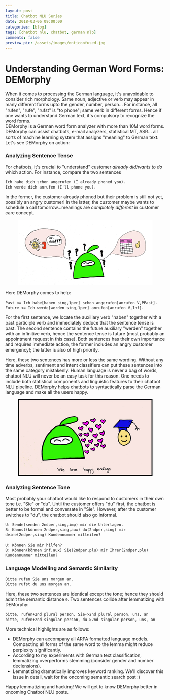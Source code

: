```yaml
---
layout: post
title: Chatbot NLU Series
date: 2018-03-06 09:00:00
categories: [blog]
tags: [chatbot nlu, chatbot, german nlp]
comments: false
preview_pic: /assets/images/onticonfused.jpg
---
```


# Understanding German Word Forms: DEMorphy

When it comes to processing the German language, it's unavoidable to consider rich morphology. Same noun, adjective or verb may appear in many different forms upto the gender, number, person... For instance, all "rufen", "rufe", "rufst" is "to phone"; same verb in different forms. Hence if one wants to understand German text, it's compulsory to recognize the word forms.  
DEMorphy is a German word form analyzer with more than 10M word forms. DEMorphy can assist chatbots, e-mail analyzers, statistical MT, ASR... all sorts of machine learning system that assigns "meaning" to German text.  
Let's see DEMorphy on action:

### Analyzing Sentence Tense
For chatbots, it's crucial to "understand" customer *already did/wants to do* which action. For instance, compare the two sentences

```
Ich habe dich schon angerufen (I already phoned you).
Ich werde dich anrufen (I'll phone you).
```

In the former, the customer already phoned but their problem is still not yet, possibly an angry customer! In the latter, the customer maybe wants to schedule a call tomorrow...meanings are *completely different* in customer care concept.


<figure>
  <img class="fullw" src="/assets/images/onticonfused.jpg" alt="onticonfused.jpg">
</figure>


Here DEMorphy comes to help:

```
Past <= Ich habe[haben sing,1per] schon angerufen[anrufen V,PPast].
Future <= Ich werde[werden sing,1per] anrufen[anrufen V,Inf].
```

For the first sentence, we locate the auxiliary verb "haben" together with  a past participle verb and immediately deduce that the sentence tense is past. The second sentence contains the future auxiliary "werden" together with an infinitive verb, hence the sentence tense is future (most probably an appointment request in this case). Both sentences has their own importance and requires immediate action, the former includes an angry customer emergency!; the latter is also of high priority.  
 
Here, these two sentences has more or less the same wording. Without any time adverbs, sentiment and intent classifiers can put these sentences into the same category mistakenly. Human language is never a bag of words, chatbot NLU will never be an easy task for this reason. One needs to include both statistical components and linguistic features to their chatbot NLU pipeline. DEMorphy helps chatbots to syntactically parse the German language and make all the users happy.

<figure>
  <img class="fullw" src="/assets/images/ontilovesdemorphy.jpg" alt="ontilovesdmeorphy.jpg">
</figure>

### Analyzing Sentence Tone

Most probably your chatbot would like to respond to customers in their own tone i.e. "Sie" or "du". Until the customer offers "du" first, the chatbot is better to be formal and conversate in "Sie". However, after the customer switches to "du", the chatbot should also go informal.

```
U: Sende(senden 2ndper,sing,imp) mir die Unterlagen.
B: Kannst(können 2ndper,sing,aux) du(2ndper,sing) mir deine(2ndper,sing) Kundennummer mitteilen?

U: Können Sie mir hilfen?
B: Können(können inf,aux) Sie(2ndper,plu) mir Ihrer(2ndper,plu) Kundennummer mitteilen?
```

### Language Modelling and Semantic Similarity

```
Bitte rufen Sie uns morgen an.
Bitte rufst du uns morgen an.
```

Here, these two sentences are identical except the tone; hence they should admit the semantic distance `0`. Two sentences collide after lemmatizing with DEMorphy:

```
bitte, rufen+2nd plural person, Sie->2nd plural person, uns, an
bitte, rufen+2nd singular person, du->2nd singular person, uns, an
```
More technical highlights are as follows:

* DEMorphy can accompany all ARPA formatted language models. Compacting all forms of the same word to the lemma might reduce perplexity significantly. 
* According to my experiments with German text classification, lemmatizing overperforms stemming (consider gender and number declensions). 
* Lemmatizing dramatically improves keyword ranking. We'll discover this issue in detail, wait for the oncoming semantic search post :)


Happy lemmatizing and hacking! We will get to know DEMorphy better in oncoming Chatbot NLU posts.
